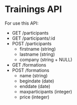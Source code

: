 # Trainings API

For use this API:

- GET    /participants
- GET    /participants/:id
- POST   /participants
    - firstname (string)
    - lastname (string)
    - company (string + NULL)
- GET    /formations
- POST   /formations
    - name (string)
    - begindate (date)
    - enddate (date)
    - maxparticipants (integer)
    - price (integer)